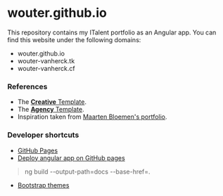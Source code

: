 # wouter.github.io
This repository contains my ITalent portfolio as an Angular app. You can find this website under the following domains:
- wouter.github.io
- wouter-vanherck.tk
- wouter-vanherck.cf

### References

- The [**Creative** Template](https://blackrockdigital.github.io/startbootstrap-creative/).
- The [**Agency** Template](https://blackrockdigital.github.io/startbootstrap-agency/).
- Inspiration taken from [Maarten Bloemen's portfolio](http://www.maartenbloemen.me/portfolio.php).


### Developer shortcuts

- [GitHub Pages](https://pages.github.com/)
- [Deploy angular app on GitHub pages](http://blog.tmtk.net/post/2017-01-13-how-to-deploy-angular-app-on-github-pages/)
> ng build --output-path=docs --base-href=.
- [Bootstrap themes](https://startbootstrap.com/)
